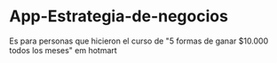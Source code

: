 # App-Estrategia-de-negocios
Es para personas que hicieron el curso de "5 formas de ganar $10.000 todos los meses" em  hotmart
